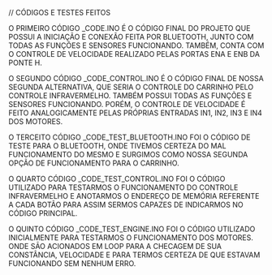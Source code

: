 // CÓDIGOS E TESTES FEITOS

  O PRIMEIRO CÓDIGO _CODE.INO É O CÓDIGO FINAL DO PROJETO QUE POSSUI A INICIAÇÃO E CONEXÃO FEITA POR BLUETOOTH, JUNTO COM TODAS AS FUNÇÕES E SENSORES FUNCIONANDO. TAMBÉM, CONTA COM O CONTROLE DE VELOCIDADE REALIZADO PELAS PORTAS ENA E ENB DA PONTE H.
  
  O SEGUNDO CÓDIGO _CODE_CONTROL.INO É O CÓDIGO FINAL DE NOSSA SEGUNDA ALTERNATIVA, QUE SERIA O CONTROLE DO CARRINHO PELO CONTROLE INFRAVERMELHO. TAMBÉM POSSUI TODAS AS FUNÇÕES E SENSORES FUNCIONANDO. PORÉM, O CONTROLE DE VELOCIDADE É FEITO ANALOGICAMENTE PELAS PRÓPRIAS ENTRADAS IN1, IN2, IN3 E IN4 DOS MOTORES.

  O TERCEITO CÓDIGO _CODE_TEST_BLUETOOTH.INO FOI O CÓDIGO DE TESTE PARA O BLUETOOTH, ONDE TIVEMOS CERTEZA DO MAL FUNCIONAMENTO DO MESMO E SURGIMOS COMO NOSSA SEGUNDA OPÇÃO DE FUNCIONAMENTO PARA O CARRINHO.
  
  O QUARTO CÓDIGO _CODE_TEST_CONTROL.INO FOI O CÓDIGO UTILIZADO PARA TESTARMOS O FUNCIONAMENTO DO CONTROLE INFRAVERMELHO E ANOTARMOS O ENDEREÇO DE MEMÓRIA REFERENTE A CADA BOTÃO PARA ASSIM SERMOS CAPAZES DE INDICARMOS NO CÓDIGO PRINCIPAL.

  O QUINTO CÓDIGO _CODE_TEST_ENGINE.INO FOI O CÓDIGO UTILIZADO INICIALMENTE PARA TESTARMOS O FUNCIONAMENTO DOS MOTORES. ONDE SĀO ACIONADOS EM LOOP PARA A CHECAGEM DE SUA CONSTÂNCIA, VELOCIDADE E PARA TERMOS CERTEZA DE QUE ESTAVAM FUNCIONANDO SEM NENHUM ERRO.
